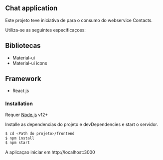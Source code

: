 ## Chat application

Este projeto teve iniciativa de para o consumo do webservice Contacts.

Utiliza-se as seguintes especificaçoes:
## Bibliotecas
 * Material-ui
 * Material-ui icons

## Framework
* React js

 ### Installation
Requer [Node.js](https://nodejs.org/) v12+

Installe as dependencias do projeto e devDependencies e start o servidor.
```sh
$ cd <Path do projeto>/frontend
$ npm install
$ npm start
```
A aplicaçao iniciar em http://localhost:3000
